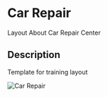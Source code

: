 # Car Repair
Layout About Car Repair Center

## Description
Template for training layout

![Car Repair](https://www.figmacrush.com/wp-content/uploads/2020/01/auto-repair-figma-homepage-template-1014x487.jpg)
